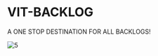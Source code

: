 # VIT-BACKLOG

A ONE STOP DESTINATION FOR ALL BACKLOGS!

![5](https://user-images.githubusercontent.com/53599318/104418417-ddd64b80-559c-11eb-8abe-9c40aab5fd0c.PNG)


